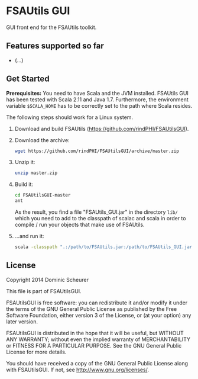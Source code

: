 FSAUtils GUI
============

GUI front end for the FSAUtils toolkit.

Features supported so far
-------------------------

* (...)

Get Started
-----------

**Prerequisites:** You need to have Scala and the JVM installed. FSAUtils GUI
has been tested with Scala 2.11 and Java 1.7. Furthermore, the environment
variable `$SCALA_HOME` has to be correctly set to the path where Scala resides.

The following steps should work for a Linux system.

1. Download and build FSAUtils (https://github.com/rindPHI/FSAUtilsGUI).

2. Download the archive:
   
   ```bash
   wget https://github.com/rindPHI/FSAUtilsGUI/archive/master.zip
   ```
   
3. Unzip it:
   
   ```bash
   unzip master.zip
   ```
   
4. Build it:
   
   ```bash
   cd FSAUtilsGUI-master
   ant
   ```
   
   As the result, you find a file "FSAUtils_GUI.jar" in the directory `lib/`
   which you need to add to the classpath of scalac and scala in order
   to compile / run your objects that make use of FSAUtils.
   
5. ...and run it:
   
   ```bash
   scala -classpath ".:/path/to/FSAUtils.jar:/path/to/FSAUtils_GUI.jar" de.dominicscheurer.fsautils.gui.SimpleWindow
   ```

License
-------

Copyright 2014 Dominic Scheurer
    
This file is part of FSAUtilsGUI.
     
FSAUtilsGUI is free software: you can redistribute it and/or modify
it under the terms of the GNU General Public License as published by
the Free Software Foundation, either version 3 of the License, or
(at your option) any later version.
     
FSAUtilsGUI is distributed in the hope that it will be useful,
but WITHOUT ANY WARRANTY; without even the implied warranty of
MERCHANTABILITY or FITNESS FOR A PARTICULAR PURPOSE.  See the
GNU General Public License for more details.
     
You should have received a copy of the GNU General Public License
along with FSAUtilsGUI.  If not, see <http://www.gnu.org/licenses/>.
